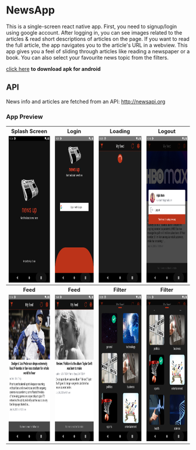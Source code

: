 # NewsApp
This is a single-screen react native app. First, you need to signup/login using google account. 
After logging in, you can see images related to the articles &amp; read short descriptions of articles on the page. 
If you want to read the full article, the app navigates you to the article's URL in a webview. 
This app gives you a feel of sliding through articles like reading a newspaper or a book. 
You can also select your favourite news topic from the filters. 

<a href="https://drive.google.com/file/d/1cg3v_4ekbA4TQP2ZcVVrgsHVSolfeqMX/view?usp=sharing">click here</a>
<b> to download apk for android</b>

## API
News info and articles are fetched from an API: http://newsapi.org

### App Preview

<table>
  
  <tr>
    <th>Splash Screen</th>
    <th>Login</th>
    <th>Loading</th>
    <th>Logout</th>
  </tr>
  <tr>
    <td><img src="images/Splash.png" width="230" height="400"/></td>
    <td><img src="images/Login.png" width="230" height="400"/></td>
    <td><img src="images/Loading.png" width="230" height="400"/></td>
    <td><img src="images/Logout.png" width="230" height="400"/></td>
  </tr>
  
  <tr>
    <th>Feed</th>
    <th>Feed</th>
    <th>Filter</th>
    <th>Filter</th>
  </tr>
  <tr>
    <td><img src="images/Feed1.png" width="230" height="400"/></td>
    <td><img src="images/Feed2.png" width="230" height="400"/></td>
    <td><img src="images/Bottomsheet1.png" width="230" height="400"/></td>
    <td><img src="images/Bottomsheet2.png" width="230" height="400"/></td>
  </tr>
  
</table>

